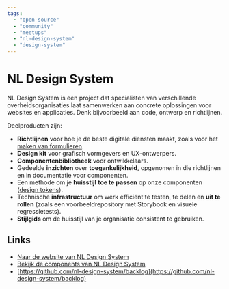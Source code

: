 ```yaml
---
tags:
  - "open-source"
  - "community"
  - "meetups"
  - "nl-design-system"
  - "design-system"
---
```

# NL Design System

NL Design System is een project dat specialisten van verschillende overheidsorganisaties laat samenwerken aan concrete oplossingen voor websites en applicaties. Denk bijvoorbeeld aan code, ontwerp en richtlijnen.

Deelproducten zijn:

- **Richtlijnen** voor hoe je de beste digitale diensten maakt, zoals voor het [maken van formulieren](https://nldesignsystem.nl/richtlijnen/formulieren/).
- **Design kit** voor grafisch vormgevers en UX-ontwerpers.
- **Componentenbibliotheek** voor ontwikkelaars.
- Gedeelde **inzichten** over **toegankelijkheid**, opgenomen in die richtlijnen en in documentatie voor componenten.
- Een methode om je **huisstijl** **toe te passen** op onze componenten ([design tokens](https://nldesignsystem.nl/handboek/design-tokens)).
- Technische **infrastructuur** om werk efficiënt te testen, te delen en **uit te rollen** (zoals een voorbeeldrepository met Storybook en visuele regressietests).
- **Stijlgids** om de huisstijl van je organisatie consistent te gebruiken.

## Links
- [Naar de website van NL Design System](https://nldesignsystem.nl/)
- [Bekijk de components van NL Design System](https://nldesignsystem.nl/componenten/)
- [https://github.com/nl-design-system/backlog](https://github.com/nl-design-system/backlog)